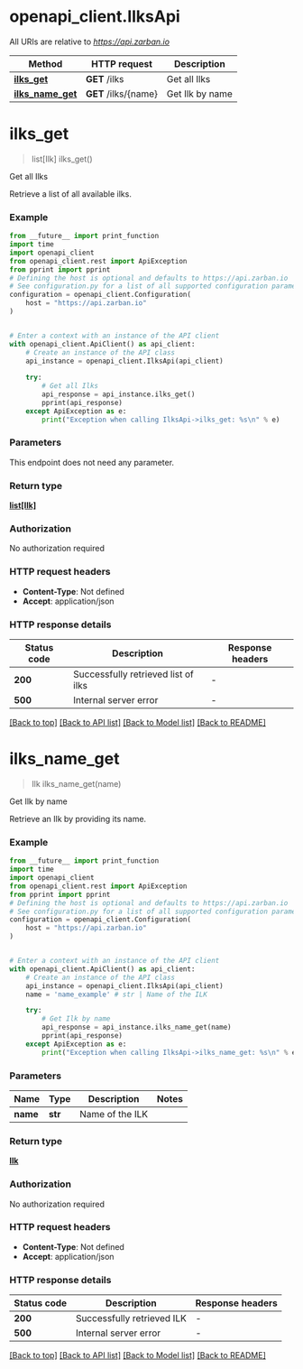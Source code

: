 # openapi_client.IlksApi

All URIs are relative to *https://api.zarban.io*

Method | HTTP request | Description
------------- | ------------- | -------------
[**ilks_get**](IlksApi.md#ilks_get) | **GET** /ilks | Get all Ilks
[**ilks_name_get**](IlksApi.md#ilks_name_get) | **GET** /ilks/{name} | Get Ilk by name


# **ilks_get**
> list[Ilk] ilks_get()

Get all Ilks

Retrieve a list of all available ilks.

### Example

```python
from __future__ import print_function
import time
import openapi_client
from openapi_client.rest import ApiException
from pprint import pprint
# Defining the host is optional and defaults to https://api.zarban.io
# See configuration.py for a list of all supported configuration parameters.
configuration = openapi_client.Configuration(
    host = "https://api.zarban.io"
)


# Enter a context with an instance of the API client
with openapi_client.ApiClient() as api_client:
    # Create an instance of the API class
    api_instance = openapi_client.IlksApi(api_client)
    
    try:
        # Get all Ilks
        api_response = api_instance.ilks_get()
        pprint(api_response)
    except ApiException as e:
        print("Exception when calling IlksApi->ilks_get: %s\n" % e)
```

### Parameters
This endpoint does not need any parameter.

### Return type

[**list[Ilk]**](Ilk.md)

### Authorization

No authorization required

### HTTP request headers

 - **Content-Type**: Not defined
 - **Accept**: application/json

### HTTP response details
| Status code | Description | Response headers |
|-------------|-------------|------------------|
**200** | Successfully retrieved list of ilks |  -  |
**500** | Internal server error |  -  |

[[Back to top]](#) [[Back to API list]](../README.md#documentation-for-api-endpoints) [[Back to Model list]](../README.md#documentation-for-models) [[Back to README]](../README.md)

# **ilks_name_get**
> Ilk ilks_name_get(name)

Get Ilk by name

Retrieve an Ilk by providing its name.

### Example

```python
from __future__ import print_function
import time
import openapi_client
from openapi_client.rest import ApiException
from pprint import pprint
# Defining the host is optional and defaults to https://api.zarban.io
# See configuration.py for a list of all supported configuration parameters.
configuration = openapi_client.Configuration(
    host = "https://api.zarban.io"
)


# Enter a context with an instance of the API client
with openapi_client.ApiClient() as api_client:
    # Create an instance of the API class
    api_instance = openapi_client.IlksApi(api_client)
    name = 'name_example' # str | Name of the ILK

    try:
        # Get Ilk by name
        api_response = api_instance.ilks_name_get(name)
        pprint(api_response)
    except ApiException as e:
        print("Exception when calling IlksApi->ilks_name_get: %s\n" % e)
```

### Parameters

Name | Type | Description  | Notes
------------- | ------------- | ------------- | -------------
 **name** | **str**| Name of the ILK | 

### Return type

[**Ilk**](Ilk.md)

### Authorization

No authorization required

### HTTP request headers

 - **Content-Type**: Not defined
 - **Accept**: application/json

### HTTP response details
| Status code | Description | Response headers |
|-------------|-------------|------------------|
**200** | Successfully retrieved ILK |  -  |
**500** | Internal server error |  -  |

[[Back to top]](#) [[Back to API list]](../README.md#documentation-for-api-endpoints) [[Back to Model list]](../README.md#documentation-for-models) [[Back to README]](../README.md)

